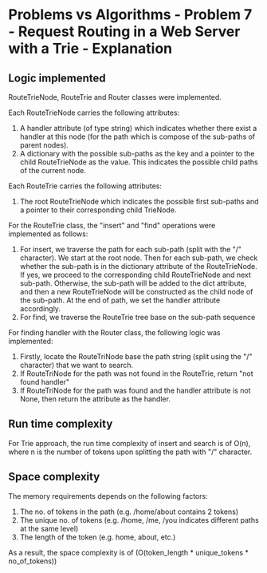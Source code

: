 # Problems vs Algorithms - Problem 7 - Request Routing in a Web Server with a Trie - Explanation

## Logic implemented
RouteTrieNode, RouteTrie and Router classes were implemented.

Each RouteTrieNode carries the following attributes:
1. A handler attribute (of type string) which indicates whether there exist a handler at this node (for the path which is compose of the sub-paths of parent nodes).
1. A dictionary with the possible sub-paths as the key and a pointer to the child RouteTrieNode as the value. This indicates the possible child paths of the current node.

Each RouteTrie carries the following attributes:
1. The root RouteTrieNode which indicates the possible first sub-paths and a pointer to their corresponding child TrieNode.

For the RouteTrie class, the "insert" and "find" operations were implemented as follows:
1. For insert, we traverse the path for each sub-path (split with the "/" character). We start at the root node. Then for each sub-path, we check whether the sub-path is in the dictionary attribute of the RouteTrieNode. If yes, we proceed to the corresponding child RouteTrieNode and next sub-path. Otherwise, the sub-path will be added to the dict attribute, and then a new RouteTrieNode will be constructed as the child node of the sub-path. At the end of path, we set the handler attribute accordingly.
1. For find, we traverse the RouteTrie tree base on the sub-path sequence

For finding handler with the Router class, the following logic was implemented:
1. Firstly, locate the RouteTriNode base the path string (split using the "/" character) that we want to search.
1. If RouteTriNode for the path was not found in the RouteTrie, return "not found handler"
1. If RouteTriNode for the path was found and the handler attribute is not None, then return the attribute as the handler.

## Run time complexity
For Trie approach, the run time complexity of insert and search is of O(n), where n is the number of tokens upon splitting the path with "/" character.

## Space complexity
The memory requirements depends on the following factors:
1. The no. of tokens in the path (e.g. /home/about contains 2 tokens)
1. The unique no. of tokens (e.g. /home, /me, /you indicates different paths at the same level)
1. The length of the token (e.g. home, about, etc.)

As a result, the space complexity is of (O(token_length * unique_tokens * no_of_tokens))